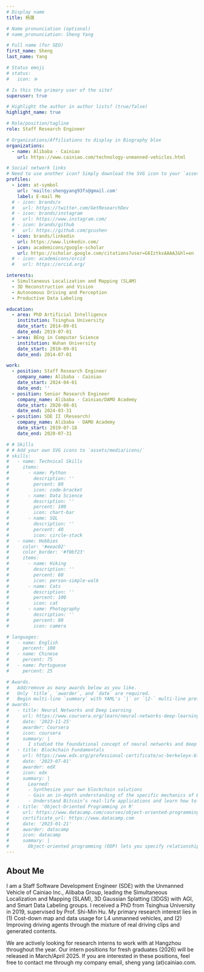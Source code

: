 ```yaml
---
# Display name
title: 杨晟

# Name pronunciation (optional)
# name_pronunciation: Sheng Yang

# Full name (for SEO)
first_name: Sheng
last_name: Yang

# Status emoji
# status:
#   icon: ☕️

# Is this the primary user of the site?
superuser: true

# Highlight the author in author lists? (true/false)
highlight_name: true

# Role/position/tagline
role: Staff Research Engineer

# Organizations/Affiliations to display in Biography blox
organizations:
  - name: Alibaba - Cainiao
    url: https://www.cainiao.com/technology-unmanned-vehicles.html

# Social network links
# Need to use another icon? Simply download the SVG icon to your `assets/media/icons/` folder.
profiles:
  - icon: at-symbol
    url: 'mailto:shengyang93fs@gmail.com'
    label: E-mail Me
  # - icon: brands/x
  #   url: https://twitter.com/GetResearchDev
  # - icon: brands/instagram
  #   url: https://www.instagram.com/
  # - icon: brands/github
  #   url: https://github.com/gcushen
  - icon: brands/linkedin
    url: https://www.linkedin.com/
  - icon: academicons/google-scholar
    url: https://scholar.google.com/citations?user=G6IztksAAAAJ&hl=en
  # - icon: academicons/orcid
  #   url: https://orcid.org/

interests:
  - Simultaneous Localization and Mapping (SLAM)
  - 3D Reconstruction and Vision
  - Autonomous Driving and Perception
  - Productive Data Labeling

education:
  - area: PhD Artificial Intelligence
    institution: Tsinghua University
    date_start: 2014-09-01
    date_end: 2019-07-01
  - area: BEng in Computer Science
    institution: Wuhan University
    date_start: 2010-09-01
    date_end: 2014-07-01

work:
  - position: Staff Research Engineer
    company_name: Alibaba - Cainiao
    date_start: 2024-04-01
    date_end: ''
  - position: Senior Research Engineer
    company_name: Alibaba - Cainiao/DAMO Academy
    date_start: 2020-08-01
    date_end: 2024-03-31
  - position: SDE II (Research)
    company_name: Alibaba - DAMO Academy
    date_start: 2019-07-18
    date_end: 2020-07-31

# # Skills
# # Add your own SVG icons to `assets/media/icons/`
# skills:
#   - name: Technical Skills
#     items:
#       - name: Python
#         description: ''
#         percent: 80
#         icon: code-bracket
#       - name: Data Science
#         description: ''
#         percent: 100
#         icon: chart-bar
#       - name: SQL
#         description: ''
#         percent: 40
#         icon: circle-stack
#   - name: Hobbies
#     color: '#eeac02'
#     color_border: '#f0bf23'
#     items:
#       - name: Hiking
#         description: ''
#         percent: 60
#         icon: person-simple-walk
#       - name: Cats
#         description: ''
#         percent: 100
#         icon: cat
#       - name: Photography
#         description: ''
#         percent: 80
#         icon: camera

# languages:
#   - name: English
#     percent: 100
#   - name: Chinese
#     percent: 75
#   - name: Portuguese
#     percent: 25

# Awards.
#   Add/remove as many awards below as you like.
#   Only `title`, `awarder`, and `date` are required.
#   Begin multi-line `summary` with YAML's `|` or `|2-` multi-line prefix and indent 2 spaces below.
# awards:
#   - title: Neural Networks and Deep Learning
#     url: https://www.coursera.org/learn/neural-networks-deep-learning
#     date: '2023-11-25'
#     awarder: Coursera
#     icon: coursera
#     summary: |
#       I studied the foundational concept of neural networks and deep learning. By the end, I was familiar with the significant technological trends driving the rise of deep learning; build, train, and apply fully connected deep neural networks; implement efficient (vectorized) neural networks; identify key parameters in a neural network’s architecture; and apply deep learning to your own applications.
#   - title: Blockchain Fundamentals
#     url: https://www.edx.org/professional-certificate/uc-berkeleyx-blockchain-fundamentals
#     date: '2023-07-01'
#     awarder: edX
#     icon: edx
#     summary: |
#       Learned:
#       - Synthesize your own blockchain solutions
#       - Gain an in-depth understanding of the specific mechanics of Bitcoin
#       - Understand Bitcoin’s real-life applications and learn how to attack and destroy Bitcoin, Ethereum, smart contracts and Dapps, and alternatives to Bitcoin’s Proof-of-Work consensus algorithm
#   - title: 'Object-Oriented Programming in R'
#     url: https://www.datacamp.com/courses/object-oriented-programming-with-s3-and-r6-in-r
#     certificate_url: https://www.datacamp.com
#     date: '2023-01-21'
#     awarder: datacamp
#     icon: datacamp
#     summary: |
#       Object-oriented programming (OOP) lets you specify relationships between functions and the objects that they can act on, helping you manage complexity in your code. This is an intermediate level course, providing an introduction to OOP, using the S3 and R6 systems. S3 is a great day-to-day R programming tool that simplifies some of the functions that you write. R6 is especially useful for industry-specific analyses, working with web APIs, and building GUIs.
---
```


## About Me

I am a Staff Software Development Engineer (SDE) with the Unmanned Vehicle of Cainiao Inc., Alibaba Group, leading the Simultaneous Localization and Mapping (SLAM), 3D Gaussian Splatting (3DGS) with AGI, and Smart Data Labeling groups. I received a PhD from Tsinghua University in 2019, supervised by Prof. Shi-Min Hu. My primary research interest lies in (1) Cost-down map and data usage for L4 unmanned vehicles, and (2) Improving driving agents through the mixture of real driving clips and generated contents.

We are actively looking for research interns to work with at Hangzhou throughout the year. Our intern positions for fresh graduates (2026) will be released in March/April 2025. If you are interested in these positions, feel free to contact me through my company email, sheng yang (at)cainiao.com.
